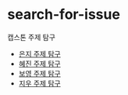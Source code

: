 # search-for-issue

캡스톤 주제 탐구

- [은지 주제 탐구](https://github.com/mju-capstone/search-for-issue/blob/master/eunji.md)
- [혜진 주제 탐구](https://github.com/hejin8307/search-for-issue/blob/patch-1/hyejin.md)
- [보영 주제 탐구](https://github.com/mju-capstone/search-for-issue/blob/master/boyoung.md)
- [지우 주제 탐구](https://github.com/mju-capstone/search-for-issue/blob/master/jiwoo.md)


